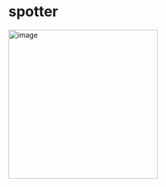 # spotter

<img width="296" alt="image" src="https://user-images.githubusercontent.com/69513102/208123842-cc7f6838-c712-4186-8e56-01d0c66c17b3.png">
